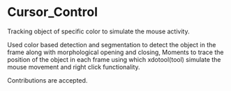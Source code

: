 # Cursor_Control
Tracking object of specific color to simulate the mouse activity.

Used color based detection and segmentation to detect the object in the frame along with morphological opening and closing, Moments to trace the position of the object in each frame using which xdotool(tool) simulate the mouse movement and right click functionality.

Contributions are accepted.
